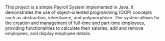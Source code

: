 This project is a simple Payroll System implemented in Java. It demonstrates the use of object-oriented programming (OOP) concepts such as abstraction, inheritance, and polymorphism. The system allows for the creation and management of full-time and part-time employees, providing functionalities to calculate their salaries, add and remove employees, and display employee details.
